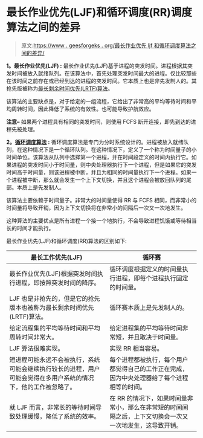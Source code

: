 # 最长作业优先(LJF)和循环调度(RR)调度算法之间的差异

> 原文:[https://www . geesforgeks . org/最长作业优先 ljf 和循环调度算法之间的差异/](https://www.geeksforgeeks.org/difference-between-longest-job-first-ljf-and-round-robin-rr-scheduling-algorithms/)

**1。最长作业优先(LJF) :**
最长作业优先(LJF)基于进程的突发时间。进程根据其突发时间被放入就绪队列。在该算法中，首先处理突发时间最大的进程。仅比较那些在该时间之前存在或已经到达的进程的突发时间。它本质上也是非先发制人的。其抢先版被称为[最长剩余时间优先(LRTF)算法](https://www.google.com/amp/s/www.geeksforgeeks.org/longest-remaining-time-first-lrtf-cpu-scheduling-algorithm/amp/)。

该算法的主要缺点是，对于给定的一组流程，它给出了非常高的平均等待时间和平均周转时间，因此降低了系统的有效性。也可能导致护航效应。

**注意–**
如果两个进程具有相同的突发时间，则使用 FCFS 断开连接，即先到达的进程先被处理。

**2。[循环调度算法](https://www.geeksforgeeks.org/program-round-robin-scheduling-set-1/) :**
循环调度算法是专门为分时系统设计的。进程被放入就绪队列，在这种情况下是一个循环队列。在这种情况下，定义了一个称为时间量子的小时间单位。该算法从队列中选择第一个进程，并在时间段定义的时间内执行它。如果进程的突发时间小于时间量，则中央处理器执行下一个进程，但是如果它的突发时间高于时间量，则该进程被中断，并且为相同的时间量执行下一个进程。如果一个进程被中断，那么就会发生一个上下文切换，并且这个进程会被放回队列的尾部。本质上是先发制人。

该算法主要依赖于时间量子。非常大的时间量使得 RR 与 FCFS 相同，而非常小的时间量将导致开销，因为上下文切换将在非常小的间隔后一次又一次地发生。

这种算法的主要优点是所有进程一个接一个地执行，不会导致进程饥饿或等待相当长的时间才能执行。

最长作业优先(LJF)和循环调度(RR)算法的区别如下:

<center>

| 最长工作优先(LJF) | 循环赛 |
| --- | --- |
| 最长作业优先(LJF)根据突发时间执行进程，即按照突发时间的降序。 | 循环调度根据定义的时间量执行进程，即每个进程执行固定的时间量。 |
| LJF 也是非抢先的，但是它的抢先版本也被称为最长剩余时间优先(LRTF)算法。 | 循环赛本质上是先发制人的。 |
| 给定流程集的平均等待时间和平均周转时间非常大。 | 给定进程集的平均等待时间非常短，并且取决于时间量。 |
| LJF 算法很难实现。 | 实现 RR 相当容易。 |
| 短进程可能永远不会被执行，系统可能会继续执行较长的进程，用户可能会觉得在多用户系统的情况下，他的工作被忽略了。 | 每个进程都被执行，每个用户都觉得自己的工作正在完成，因为中央处理器给了每个进程相等的时间。 |
| 就 LJF 而言，非常长的等待时间导致处理缓慢，降低了系统的效率。 | 在 RR 的情况下，如果时间量非常小，那么在非常短的时间间隔之后，上下文切换会一次又一次地发生，这导致开销。 |

</center>